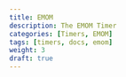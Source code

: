 ```yaml
---
title: EMOM
description: The EMOM Timer
categories: [Timers, EMOM]
tags: [timers, docs, emom]
weight: 3
draft: true
---
```

